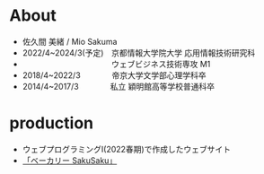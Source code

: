 # About 
- 佐久間 美緒 / Mio Sakuma 
- 2022/4~2024/3(予定)　京都情報大学院大学 応用情報技術研究科
- 　　　　　　　　　　 　ウェブビジネス技術専攻 M1 
- 2018/4~2022/3　　　　帝京大学文学部心理学科卒
- 2014/4~2017/3　　　　私立 穎明館高等学校普通科卒

# production
- ウェブプログラミングⅠ(2022春期)で作成したウェブサイト
- <a href="https://rekiota.github.io/sakusaku-bakery.github.io/">「ベーカリー SakuSaku」</a>

